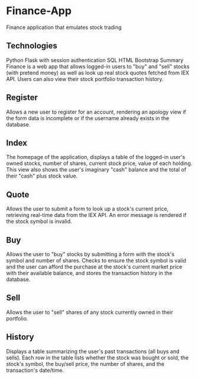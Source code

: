# Finance-App
Finance application that emulates stock trading

## Technologies
Python
Flask with session authentication
SQL
HTML
Bootstrap
Summary
Finance is a web app that allows logged-in users to "buy" and "sell" stocks (with pretend money) as well as look up real stock quotes fetched from IEX API. Users can also view their stock portfolio transaction history.

## Register
Allows a new user to register for an account, rendering an apology view if the form data is incomplete or if the username already exists in the database.

## Index
The homepage of the application, displays a table of the logged-in user's owned stocks, number of shares, current stock price, value of each holding. This view also shows the user's imaginary "cash" balance and the total of their "cash" plus stock value.

## Quote
Allows the user to submit a form to look up a stock's current price, retrieving real-time data from the IEX API. An error message is rendered if the stock symbol is invalid.

## Buy
Allows the user to "buy" stocks by submitting a form with the stock's symbol and number of shares. Checks to ensure the stock symbol is valid and the user can afford the purchase at the stock's current market price with their available balance, and stores the transaction history in the database.

## Sell
Allows the user to "sell" shares of any stock currently owned in their portfolio.

## History
Displays a table summarizing the user's past transactions (all buys and sells). Each row in the table lists whether the stock was bought or sold, the stock's symbol, the buy/sell price, the number of shares, and the transaction's date/time.
